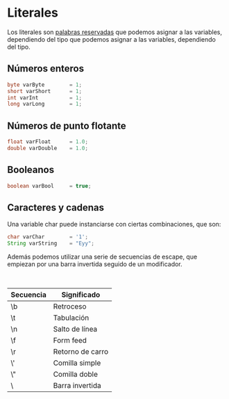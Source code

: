 # Literales
Los literales son [palabras reservadas](Palabras&#32;reservadas.md) que podemos asignar a las variables, dependiendo del tipo que podemos asignar a las variables, dependiendo del tipo.

## Números enteros
```java
byte varByte		= 1;
short varShort		= 1;
int varInt			= 1;
long varLong 		= 1;
```

## Números de punto flotante
```java
float varFloat		= 1.0;
double varDouble 	= 1.0;
```

## Booleanos
```java
boolean varBool 	= true;
````

## Caracteres y cadenas
Una variable char puede instanciarse con ciertas combinaciones, que son:

```java
char varChar		= '1';
String varString	= "Eyy";
```

Además podemos utilizar una serie de secuencias de escape, que empiezan por una barra invertida seguido de un modificador.

<br>

| Secuencia | Significado |
| --- | --- |
| &#92;b | Retroceso |
| &#92;t | Tabulación |
| &#92;n | Salto de línea |
| &#92;f | Form feed |
| &#92;r | Retorno de carro |
| &#92;'| Comilla simple |
| &#92;" | Comilla doble |
| &#92; | Barra invertida |
